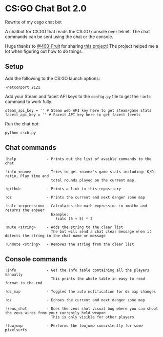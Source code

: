 # CS:GO Chat Bot 2.0

Rewrite of my csgo chat bot

A chatbot for CS:GO that reads the CS:GO console over telnet. The chat commands can be sent using the chat or the console.

Huge thanks to [@403-Fruit](https://github.com/403-Fruit) for sharing [this project](https://github.com/403-Fruit/csctl)! The project helped me a lot when figuring out how to do things.

## Setup

Add the following to the CS:GO launch options:

    -netconport 2121  
    
Add your Steam and faceit API keys to the `config.py` file to get the `!info` command to work fully:

    steam_api_key = '' # Steam web API key here to get steam/game stats
    faceit_api_key = '' # Faceit API key here to get faceit levels

Run the chat bot:

    python cscb.py

## Chat commands

    !help              - Prints out the list of avaible commands to the chat

    !info <name>       - Tries to get <name>'s game stats including: K/D ratio, Play time and 
                         total rounds played on the current map.

    !github            - Prints a link to this repository

    !dz                - Prints the current and next danger zone map

    !calc <expression> - Calculates the math expression in <math> and returns the answer
                         Example:
                           !calc (5 + 5) * 2

    !mute <string>     - Adds the string to the clear list
                         The bot will send a chat clear message when it detects the string in the chat name or message

    !unmute <string>   - Removes the string from the clear list

## Console commands

    !info              - Get the info table containing all the players manually
                         This prints the whole table in easy to read format to the cmd

    !dz_map            - Toggles the auto notification for dz map changes

    !dz                - Echoes the current and next danger zone map

    !zeus_shot         - Does the zeus shot visual bug where you can shoot the zeus wires from your currently held weapon
                         This is only visible for other players

    !lowjump           - Performs the lowjump consistently for some pixelsurfs

